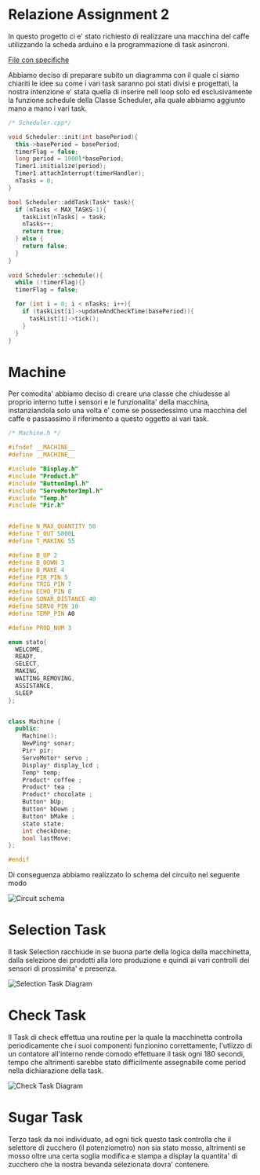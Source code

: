 # Relazione Assignment 2

In questo progetto ci e' stato richiesto di realizzare una macchina del caffe utilizzando la scheda arduino e la programmazione di task asincroni.

[File con specifiche](https://docs.google.com/document/d/171kcL1d1lW2kN3RdDfdvIkdIngGn8EvuipJRH7uKnXo/edit?usp=sharing)

Abbiamo deciso di preparare subito un diagramma con il quale ci siamo chiariti le idee su come i vari task saranno poi stati divisi e progettati, la nostra intenzione e' stata quella di inserire nell loop solo ed esclusivamente la funzione schedule della Classe Scheduler, alla quale abbiamo aggiunto mano a mano i vari task.

```cpp
/* Scheduler.cpp*/

void Scheduler::init(int basePeriod){
  this->basePeriod = basePeriod;
  timerFlag = false;
  long period = 1000l*basePeriod;
  Timer1.initialize(period);
  Timer1.attachInterrupt(timerHandler);
  nTasks = 0;
}

bool Scheduler::addTask(Task* task){
  if (nTasks < MAX_TASKS-1){
    taskList[nTasks] = task;
    nTasks++;
    return true;
  } else {
    return false; 
  }
}
  
void Scheduler::schedule(){ 
  while (!timerFlag){}  
  timerFlag = false;

  for (int i = 0; i < nTasks; i++){
    if (taskList[i]->updateAndCheckTime(basePeriod)){
      taskList[i]->tick();
    }
  }
}

```


# Machine

Per comodita' abbiamo deciso di creare una classe che chiudesse al proprio interno tutte i sensori e le funzionalita' della macchina, instanziandola solo una volta e' come se possedessimo una macchina del caffe e passassimo il riferimento a questo oggetto ai vari task.

```cpp
/* Machine.h */

#ifndef __MACHINE__
#define __MACHINE__

#include "Display.h"
#include "Product.h"
#include "ButtonImpl.h"
#include "ServoMotorImpl.h"
#include "Temp.h"
#include "Pir.h"


#define N_MAX_QUANTITY 50
#define T_OUT 5000L
#define T_MAKING 55

#define B_UP 2
#define B_DOWN 3
#define B_MAKE 4
#define PIR_PIN 5
#define TRIG_PIN 7
#define ECHO_PIN 8
#define SONAR_DISTANCE 40
#define SERVO_PIN 10
#define TEMP_PIN A0

#define PROD_NUM 3

enum stato{
  WELCOME,
  READY,
  SELECT,
  MAKING,
  WAITING_REMOVING,
  ASSISTANCE,
  SLEEP
};


class Machine {
  public:
    Machine();
    NewPing* sonar;
    Pir* pir;
    ServoMotor* servo ;
    Display* display_lcd ;
    Temp* temp;
    Product* coffee ;
    Product* tea ;
    Product* chocolate ;
    Button* bUp;
    Button* bDown ;
    Button* bMake ;
    stato state;
    int checkDone;
    bool lastMove;
};

#endif
```

Di conseguenza abbiamo realizzato lo schema del circuito nel seguente modo

![Circuit schema](https://github.com/LuKe2Ink/Es_IoT/raw/main/Es2/thinkercad.png)

# Selection Task

Il task Selection racchiude in se buona parte della logica della macchinetta, dalla selezione dei prodotti alla loro produzione e quindi ai vari controlli dei sensori di prossimita' e presenza.

![Selection Task Diagram](https://github.com/LuKe2Ink/Es_IoT/raw/main/Es2/SelectionTask.png)

# Check Task

Il Task di check effettua una routine per la quale la macchinetta controlla periodicamente che i suoi componenti funzionino correttamente, l'utlizzo di un contatore all'interno rende comodo effettuare il task ogni 180 secondi, tempo che altrimenti sarebbe stato difficilmente assegnabile come period nella dichiarazione della task.

![Check Task Diagram](https://github.com/LuKe2Ink/Es_IoT/raw/main/Es2/checkTask.png)


# Sugar Task

Terzo task da noi individuato, ad ogni tick questo task controlla che il selettore di zucchero (il potenziometro) non sia stato mosso, altrimenti se mosso oltre una certa soglia modifica e stampa a display la quantita' di zucchero che la nostra bevanda selezionata  dovra' contenere.
